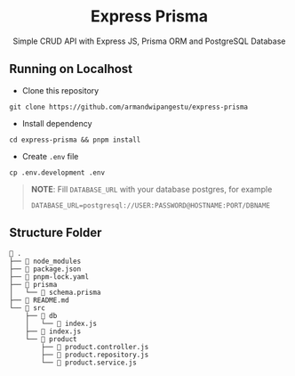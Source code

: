 <h1 align="center">Express Prisma</h1>
<p align="center">Simple CRUD API with Express JS, Prisma ORM and PostgreSQL Database</p>

## Running on Localhost

-   Clone this repository

```shell
git clone https://github.com/armandwipangestu/express-prisma
```

-   Install dependency

```shell
cd express-prisma && pnpm install
```

-   Create `.env` file

```shell
cp .env.development .env
```

> **NOTE**:
> Fill `DATABASE_URL` with your database postgres, for example
>
> ```
> DATABASE_URL=postgresql://USER:PASSWORD@HOSTNAME:PORT/DBNAME
> ```

## Structure Folder

```
 .
├──  node_modules
├──  package.json
├──  pnpm-lock.yaml
├──  prisma
│   └──  schema.prisma
├──  README.md
└──  src
    ├──  db
    │   └──  index.js
    ├──  index.js
    └──  product
        ├──  product.controller.js
        ├──  product.repository.js
        └──  product.service.js
```
